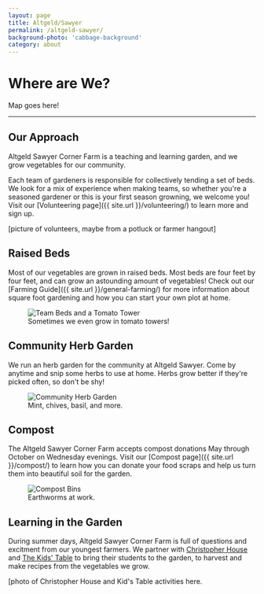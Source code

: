 ```yaml
---
layout: page
title: Altgeld/Sawyer
permalink: /altgeld-sawyer/
background-photo: 'cabbage-background'
category: about
---
```


# Where are We?

Map goes here!

---

## Our Approach

Altgeld Sawyer Corner Farm is a teaching and learning garden, and we grow vegetables for our community.

Each team of gardeners is responsible for collectively tending a set of beds. We look for a mix of experience when making teams, so whether you're a seasoned gardener or this is your first season growning, we welcome you! Visit our [Volunteering page]({{ site.url }}/volunteering/) to learn more and sign up.

[picture of volunteers, maybe from a potluck or farmer hangout]

## Raised Beds

Most of our vegetables are grown in raised beds. Most beds are four feet by four feet, and can grow an astounding amount of vegetables! Check out our [Farming Guide]({{ site.url }}/general-farming/) for more information about square foot gardening and how you can start your own plot at home.

<figure>
	<img src="{{ site.url }}/assets/images/tomato_tower.JPG" alt="Team Beds and a Tomato Tower" />
	<figcaption>Sometimes we even grow in tomato towers!</figcaption>
</figure>


## Community Herb Garden

We run an herb garden for the community at Altgeld Sawyer. Come by anytime and snip some herbs to use at home. Herbs grow better if they're picked often, so don't be shy!

<figure>
	<img src="{{ site.url }}/assets/images/herb_garden.JPG" alt="Community Herb Garden" />
	<figcaption>Mint, chives, basil, and more.</figcaption>
</figure>


## Compost

The Altgeld Sawyer Corner Farm accepts compost donations May through October on Wednesday evenings. Visit our [Compost page]({{ site.url }}/compost/) to learn how you can donate your food scraps and help us turn them into beautiful soil for the garden.

<figure>
	<img src="{{ site.url }}/assets/images/compost.JPG" alt="Compost Bins" />
	<figcaption>Earthworms at work.</figcaption>
</figure>


## Learning in the Garden

During summer days, Altgeld Sawyer Corner Farm is full of questions and excitment from our youngest farmers. We partner with [Christopher House](https://christopherhouse.org/) and [The Kids' Table](https://www.kids-table.com/) to bring their students to the garden, to harvest and make recipes from the vegetables we grow.

[photo of Christopher House and Kid's Table activities here.
